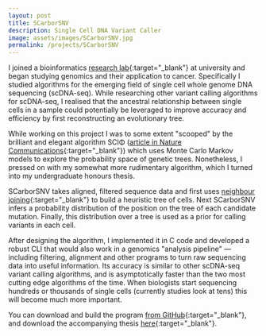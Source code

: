 ```yaml
---
layout: post
title: SCarborSNV
description: Single Cell DNA Variant Caller
image: assets/images/SCarborSNV.jpg
permalink: /projects/SCarborSNV
---
```


I joined a bioinformatics [research lab](https://yufeng-wu.uconn.edu/yufengs-group/){:target="\_blank"} at university and began studying genomics and their application to cancer. Specifically I studied algorithms for the emerging field of single cell whole genome DNA sequencing (scDNA-seq). While researching other variant calling algorithms for scDNA-seq, I realised that the ancestral relationship between single cells in a sample could potentially be leveraged to improve accuracy and efficiency by first reconstructing an evolutionary tree.

While working on this project I was to some extent "scooped" by the brilliant and elegant algorithm SCIΦ ([article in Nature Communications](https://www.nature.com/articles/s41467-018-07627-7){:target="\_blank"}) which uses Monte Carlo Markov models to explore the probability space of genetic trees. Nonetheless, I pressed on with my somewhat more rudimentary algorithm, which I turned into my undergraduate honours thesis.

SCarborSNV takes aligned, filtered sequence data and first uses [neighbour joining](https://en.wikipedia.org/wiki/Neighbor_joining){:target="\_blank"} to build a heuristic tree of cells. Next SCarborSNV infers a probability distribution of the position on the tree of each candidate mutation. Finally, this distribution over a tree is used as a prior for calling variants in each cell.

After designing the algorithm, I implemented it in C code and developed a robust CLI that would also work in a genomics "analysis pipeline" &mdash; including filtering, alignment and other programs to turn raw sequencing data into useful information. Its accuracy is similar to other scDNA-seq variant calling algorithms, and is asymptotically faster than the two most cutting edge algorithms of the time. When biologists start sequencing hundreds or thousands of single cells (currently studies look at tens) this will become much more important.

You can download and build the program [from GitHub](https://github.com/coldham10/SCarborSNV){:target="\_blank"}, and download the accompanying thesis [here](/assets/SCarborSNV.pdf){:target="\_blank"}.
